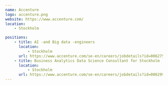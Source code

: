 ```yaml
---
name: Accenture
logo: accenture.png
website: https://www.accenture.com/
location:
    - Stockholm

positions:
    - title: AI -and Big data -engineers
      location:
          - Stockholm
      url: https://www.accenture.com/se-en/careers/jobdetails?id=00627505_en&title=AI+-and+Big+data+-engineers+to+Stockholm
    - title: Business Analytics Data Science Consultant for Stockholm
      location:
          - Stockholm
      url: https://www.accenture.com/se-en/careers/jobdetails?id=00629988_en&title=Business+Analytics+Data+Science+Consultant+for+Stockholm
---
```

